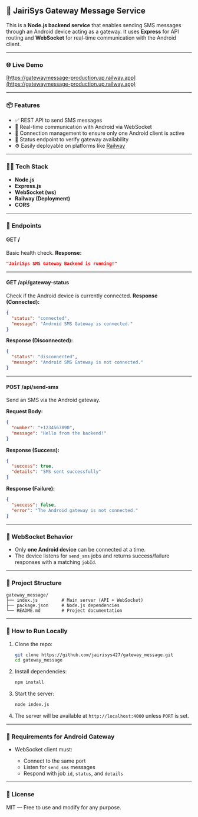 ## 📡 JairiSys Gateway Message Service

This is a **Node.js backend service** that enables sending SMS messages through an Android device acting as a gateway. It uses **Express** for API routing and **WebSocket** for real-time communication with the Android client.

---

### 🌐 Live Demo

[https://gatewaymessage-production.up.railway.app](https://gatewaymessage-production.up.railway.app)

---

### 📦 Features

* ✅ REST API to send SMS messages
* 📱 Real-time communication with Android via WebSocket
* 🔐 Connection management to ensure only one Android client is active
* 🔄 Status endpoint to verify gateway availability
* ⚙️ Easily deployable on platforms like [Railway](https://railway.app)

---

### 🧑‍💻 Tech Stack

* **Node.js**
* **Express.js**
* **WebSocket (ws)**
* **Railway (Deployment)**
* **CORS**

---

### 🚀 Endpoints

#### **GET /**

Basic health check.
**Response:**

```json
"JairiSys SMS Gateway Backend is running!"
```

---

#### **GET /api/gateway-status**

Check if the Android device is currently connected.
**Response (Connected):**

```json
{
  "status": "connected",
  "message": "Android SMS Gateway is connected."
}
```

**Response (Disconnected):**

```json
{
  "status": "disconnected",
  "message": "Android SMS Gateway is not connected."
}
```

---

#### **POST /api/send-sms**

Send an SMS via the Android gateway.

**Request Body:**

```json
{
  "number": "+1234567890",
  "message": "Hello from the backend!"
}
```

**Response (Success):**

```json
{
  "success": true,
  "details": "SMS sent successfully"
}
```

**Response (Failure):**

```json
{
  "success": false,
  "error": "The Android gateway is not connected."
}
```

---

### 🔌 WebSocket Behavior

* Only **one Android device** can be connected at a time.
* The device listens for `send_sms` jobs and returns success/failure responses with a matching `jobId`.

---

### 📁 Project Structure

```
gateway_message/
├── index.js         # Main server (API + WebSocket)
├── package.json     # Node.js dependencies
└── README.md        # Project documentation
```

---

### 🧪 How to Run Locally

1. Clone the repo:

   ```bash
   git clone https://github.com/jairisys427/gateway_message.git
   cd gateway_message
   ```

2. Install dependencies:

   ```bash
   npm install
   ```

3. Start the server:

   ```bash
   node index.js
   ```

4. The server will be available at `http://localhost:4000` unless `PORT` is set.

---

### 🚨 Requirements for Android Gateway

* WebSocket client must:

  * Connect to the same port
  * Listen for `send_sms` messages
  * Respond with job `id`, `status`, and `details`

---

### 📄 License

MIT — Free to use and modify for any purpose.
